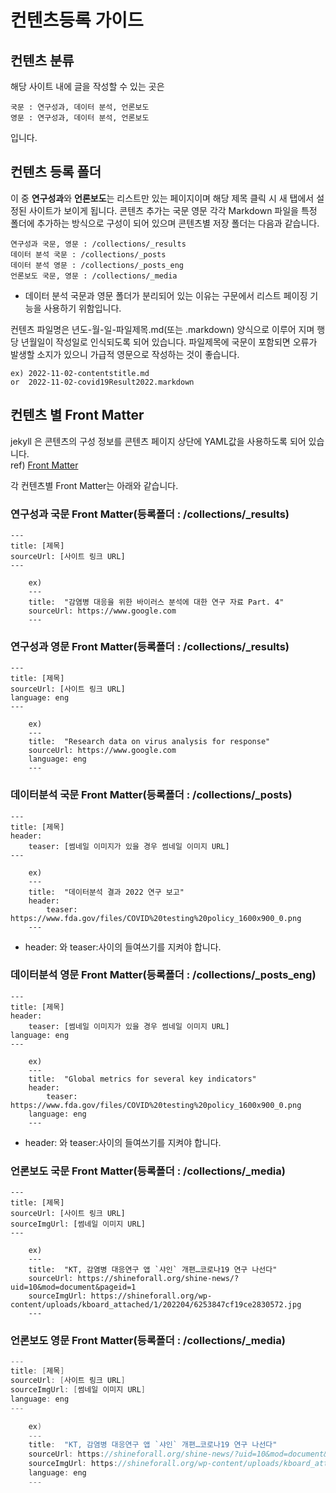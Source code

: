 # 컨텐츠등록 가이드

## 컨텐츠 분류
해당 사이트 내에 글을 작성할 수 있는 곳은
```
국문 : 연구성과, 데이터 분석, 언론보도
영문 : 연구성과, 데이터 분석, 언론보도
```
입니다.

## 컨텐츠 등록 폴더
이 중 **연구성과**와 **언론보도**는 리스트만 있는 페이지이며 해당 제목 클릭 시 새 탭에서 설정된 사이트가 보이게 됩니다.
콘텐츠 추가는 국문 영문 각각 Markdown 파일을 특정 폴더에 추가하는 방식으로 구성이 되어 있으며 콘텐츠별 저장 폴더는 다음과 같습니다.
```
연구성과 국문, 영문 : /collections/_results
데이터 분석 국문 : /collections/_posts
데이터 분석 영문 : /collections/_posts_eng
언론보도 국문, 영문 : /collections/_media
```
* 데이터 분석 국문과 영문 폴더가 분리되어 있는 이유는 구문에서 리스트 페이징 기능을 사용하기 위함입니다.

컨텐츠 파일명은 년도-월-일-파일제목.md(또는 .markdown) 양식으로 이루어 지며 행당 년월일이 작성일로 인식되도록 되어 있습니다. 파일제목에 국문이 포함되면 오류가 발생할 소지가 있으니 가급적 영문으로 작성하는 것이 좋습니다.
```
ex) 2022-11-02-contentstitle.md
or  2022-11-02-covid19Result2022.markdown
```

## 컨텐츠 별 Front Matter
jekyll 은 콘텐츠의 구성 정보를 콘텐츠 페이지 상단에 YAML값을 사용하도록 되어 있습니다.  
ref) [Front Matter](https://jekyllrb.com/docs/front-matter/)

각 컨텐츠별 Front Matter는 아래와 같습니다.

### 연구성과 국문 Front Matter(등록폴더 : /collections/_results)
```
---
title: [제목]
sourceUrl: [사이트 링크 URL]
---

    ex)
    ---
    title:  "감염병 대응을 위한 바이러스 분석에 대한 연구 자료 Part. 4"
    sourceUrl: https://www.google.com
    ---
```

### 연구성과 영문 Front Matter(등록폴더 : /collections/_results)
```
---
title: [제목]
sourceUrl: [사이트 링크 URL]
language: eng
---

    ex)
    ---
    title:  "Research data on virus analysis for response"
    sourceUrl: https://www.google.com
    language: eng
    ---
```

### 데이터분석 국문 Front Matter(등록폴더 : /collections/_posts)
```
---
title: [제목]
header:
    teaser: [썸네일 이미지가 있을 경우 썸네일 이미지 URL]
---

    ex)
    ---
    title:  "데이터분석 결과 2022 연구 보고"
    header:
        teaser: https://www.fda.gov/files/COVID%20testing%20policy_1600x900_0.png
    ---
```
* header: 와 teaser:사이의 들여쓰기를 지켜야 합니다.

### 데이터분석 영문 Front Matter(등록폴더 : /collections/_posts_eng)
```
---
title: [제목]
header:
    teaser: [썸네일 이미지가 있을 경우 썸네일 이미지 URL]
language: eng
---

    ex)
    ---
    title:  "Global metrics for several key indicators"
    header:
        teaser: https://www.fda.gov/files/COVID%20testing%20policy_1600x900_0.png
    language: eng
    ---
```
* header: 와 teaser:사이의 들여쓰기를 지켜야 합니다.

### 언론보도 국문 Front Matter(등록폴더 : /collections/_media)
```
---
title: [제목]
sourceUrl: [사이트 링크 URL]
sourceImgUrl: [썸네일 이미지 URL]
---

    ex)
    ---
    title:  "KT, 감염병 대응연구 앱 `샤인` 개편…코로나19 연구 나선다"
    sourceUrl: https://shineforall.org/shine-news/?uid=10&mod=document&pageid=1
    sourceImgUrl: https://shineforall.org/wp-content/uploads/kboard_attached/1/202204/6253847cf19ce2830572.jpg
    ---
```

### 언론보도 영문 Front Matter(등록폴더 : /collections/_media)
```h
---
title: [제목]
sourceUrl: [사이트 링크 URL]
sourceImgUrl: [썸네일 이미지 URL]
language: eng
---

    ex)
    ---
    title:  "KT, 감염병 대응연구 앱 `샤인` 개편…코로나19 연구 나선다"
    sourceUrl: https://shineforall.org/shine-news/?uid=10&mod=document&pageid=1
    sourceImgUrl: https://shineforall.org/wp-content/uploads/kboard_attached/1/202204/6253847cf19ce2830572.jpg
    language: eng
    ---
```